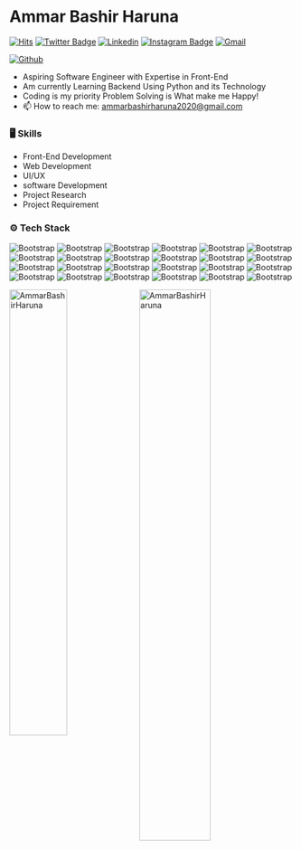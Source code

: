 # Ammar Bashir Haruna

[![Hits](https://hits.seeyoufarm.com/api/count/incr/badge.svg?url=https%3A%2F%2Fgithub.com%2FAmmarBashirHaruna%2FAmmarBashirHaruna&count_bg=%2379C83D&title_bg=%23555555&icon=&icon_color=%23E7E7E7&title=Profile+Views&edge_flat=false)](https://hits.seeyoufarm.com)
[![Twitter Badge](https://img.shields.io/badge/-Twitter-1da1f2?labelColor=1da1f2&logo=twitter&logoColor=white&link=https://twitter.com/AmmarHar1)](https://twitter.com/AmmarHar1)
[![Linkedin](https://img.shields.io/badge/-LinkedIn-blue?style=flat&logo=Linkedin&logoColor=white)](https://www.linkedin.com/in/AmmarBashirHaruna/)
[![Instagram Badge](https://img.shields.io/badge/-Instagram-purple?logo=instagram&logoColor=white&link=https://instagram.com/Ammarbashirharuna/)](https://www.instagram.com/Ammarbashirharuna)
[![Gmail](https://img.shields.io/badge/-Gmail-c14438?style=flat&logo=Gmail&logoColor=white)](mailto:ammarbashirharuna2020@gmail.com)

[![Github](https://img.shields.io/github/followers/AmmarBashirHaruna?label=Follow&style=social)](https://github.com/AmmarBashirHaruna)

- Aspiring Software Engineer with Expertise in Front-End 
- Am currently Learning Backend Using Python and its Technology
- Coding is my priority Problem Solving is What make me Happy!
- 📫 How to reach me: ammarbashirharuna2020@gmail.com


### 🖥 Skills

- Front-End Development
- Web Development
- UI/UX
- software Development
- Project Research
- Project Requirement
### ⚙️ Tech Stack

![Bootstrap](https://img.shields.io/badge/-Python-05122A?style=flat-square&logo=Python&color=03185c) ![Bootstrap](https://img.shields.io/badge/-Docker-05122A?style=flat-square&logo=Docker&color=03185c) ![Bootstrap](https://img.shields.io/badge/-Kubernetes-05122A?style=flat-square&logo=Kubernetes&color=03185c) ![Bootstrap](https://img.shields.io/badge/-TensorFlow-05122A?style=flat-square&logo=TensorFlow&color=03185c) ![Bootstrap](https://img.shields.io/badge/-PyTorch-05122A?style=flat-square&logo=PyTorch&color=03185c) ![Bootstrap](https://img.shields.io/badge/-MySQL-05122A?style=flat-square&logo=MySQL&color=03185c) ![Bootstrap](https://img.shields.io/badge/-PostgreSQL-05122A?style=flat-square&logo=PostgreSQL&color=03185c) ![Bootstrap](https://img.shields.io/badge/-Pandas-05122A?style=flat-square&logo=Pandas&color=03185c) ![Bootstrap](https://img.shields.io/badge/-Numpy-05122A?style=flat-square&logo=Numpy&color=03185c) ![Bootstrap](https://img.shields.io/badge/-SQLite-05122A?style=flat-square&logo=SQLite&color=03185c) ![Bootstrap](https://img.shields.io/badge/-React-05122A?style=flat-square&logo=React&color=03185c) ![Bootstrap](https://img.shields.io/badge/-TailwindCss-05122A?style=flat-square&logo=TailwindCss&color=03185c) ![Bootstrap](https://img.shields.io/badge/-Bootstrap-05122A?style=flat-square&logo=Bootstrap&color=03185c) ![Bootstrap](https://img.shields.io/badge/-ScSS-05122A?style=flat-square&logo=ScSS&color=03185c) ![Bootstrap](https://img.shields.io/badge/-Javascrift-05122A?style=flat-square&logo=Javascrift&color=03185c) ![Bootstrap](https://img.shields.io/badge/-VB-05122A?style=flat-square&logo=VB&color=03185c) ![Bootstrap](https://img.shields.io/badge/-C-05122A?style=flat-square&logo=C&color=03185c) ![Bootstrap](https://img.shields.io/badge/-Html-05122A?style=flat-square&logo=Html&color=03185c) ![Bootstrap](https://img.shields.io/badge/-CSS-05122A?style=flat-square&logo=CSS&color=03185c) ![Bootstrap](https://img.shields.io/badge/-Git-05122A?style=flat-square&logo=Git&color=03185c) ![Bootstrap](https://img.shields.io/badge/-Github-05122A?style=flat-square&logo=Github&color=03185c) ![Bootstrap](https://img.shields.io/badge/-Visual%20Studio%20Code-05122A?style=flat-square&logo=Visual-Studio-Code&color=03185c) ![Bootstrap](https://img.shields.io/badge/-Firebase-05122A?style=flat-square&logo=Firebase&color=03185c) ![Bootstrap](https://img.shields.io/badge/-Figma-05122A?style=flat-square&logo=Figma&color=03185c)

<div>
  <img width="45%" align="left" src="https://github-readme-stats.vercel.app/api/top-langs?username=AmmarBashirHaruna&show_icons=true&locale=en&layout=compact" alt="AmmarBashirHaruna" />
  <img width="50%"  src="https://github-readme-streak-stats.herokuapp.com/?user=AmmarBashirHaruna&" alt="AmmarBashirHaruna" />
</div>
